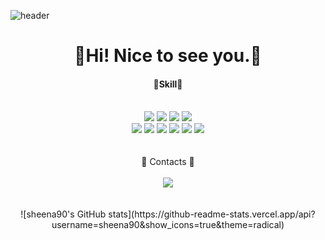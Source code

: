 ![header](https://capsule-render.vercel.app/api?section=header&type=slice&height=300&text=Yinshu&nbsp;JIN&color=0:ddd6f3,100:fbc7d4&fontColor=000000)
<div align=center>
    <h1>&#128079;Hi! Nice to see you.&#128079;</h1>
</div>
<div align=center>
    <h4>&#127775;Skill&#127775;</h4><br>
    <img src="https://img.shields.io/badge/java-007396?style=for-the-badge&logo=java&logoColor=white">
    <img src="https://img.shields.io/badge/springboot-6DB33F?style=for-the-badge&logo=springboot&logoColor=white">
    <img src="https://img.shields.io/badge/amazonaws-232F3E?style=for-the-badge&logo=amazonaws&logoColor=white">
    <img src="https://img.shields.io/badge/mysql-4479A1?style=for-the-badge&logo=mysql&logoColor=white">
    <br>
    <img src="https://img.shields.io/badge/javascript-F7DF1E?style=for-the-badge&logo=javascript&logoColor=black">
    <img src="https://img.shields.io/badge/jquery-0769AD?style=for-the-badge&logo=jquery&logoColor=white">
    <img src="https://img.shields.io/badge/bootstrap-7952B3?style=for-the-badge&logo=bootstrap&logoColor=white">
    <img src="https://img.shields.io/badge/html5-E34F26?style=for-the-badge&logo=html5&logoColor=white">
    <img src="https://img.shields.io/badge/css-1572B6?style=for-the-badge&logo=css3&logoColor=white">
    <img src="https://img.shields.io/badge/github-181717?style=for-the-badge&logo=github&logoColor=white">
</div>
<br><br>
<div align=center>
    &#128140; Contacts &#128140;
    <br><br>
    <a href="mailto:jinyinshu90@gmail.com" target="_blank"><img src="https://img.shields.io/badge/gmail-ff0000?style=flat-square&logo=google&logoColor=white"/></a>
</div>
<br><br>
<div align=center>
    ![sheena90's GitHub stats](https://github-readme-stats.vercel.app/api?username=sheena90&show_icons=true&theme=radical)
</div>
